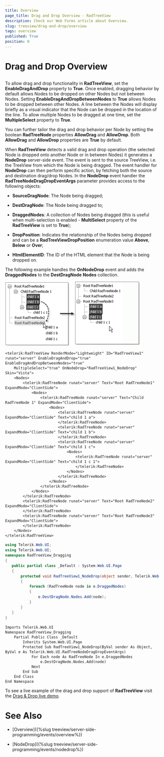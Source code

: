 ```yaml
---
title: Overview
page_title: Drag and Drop Overview - RadTreeView
description: Check our Web Forms article about Overview.
slug: treeview/drag-and-drop/overview
tags: overview
published: True
position: 0
---
```


# Drag and Drop Overview



## 

To allow drag and drop functionality in **RadTreeView**, set the **EnableDragAndDrop** property to **True**. Once enabled, dragging behavior by default allows Nodes to be dropped on other Nodes but not between Nodes. Setting **EnableDragAndDropBetweenNodes** to **True** allows Nodes to be dropped between other Nodes. A line between the Nodes will display briefly as a visual indicator that the Node can be dropped in the location of the line. To allow multiple Nodes to be dragged at one time, set the **MultipleSelect** property to **True**.

You can further tailor the drag and drop behavior per Node by setting the boolean **RadTreeNode** properties **AllowDrag** and **AllowDrop**. Both **AllowDrag** and **AllowDrop** properties are **True** by default.

When **RadTreeView** detects a valid drag and drop operation (the selected Node is dropped onto another Node or in between Nodes) it generates a **NodeDrop** server-side event. The event is sent to the source TreeView, i.e. the TreeView from which the Node is being dragged. The event handler for **NodeDrop** can then perform specific action, by fetching both the source and destination drag/drop Nodes. In the **NodeDrop** event handler the **RadTreeNodeDragDropEventArgs** parameter provides access to the following objects:

* **SourceDragNode**: The Node being dragged;

* **DestDragNode**: The Node being dragged to;

* **DraggedNodes**: A collection of Nodes being dragged (this is useful when multi-selection is enabled - **MultiSelect** property of the **RadTreeView** is set to **True**);

* **DropPosition**: Indicates the relationship of the Nodes being dropped and can be a **RadTreeViewDropPosition** enumeration value **Above**, **Below** or **Over**;

* **HtmlElementID**: The ID of the HTML element that the Node is being dropped on.

The following example handles the **OnNodeDrop** event and adds the **DraggedNodes** to the **DestDragNode** **Nodes** collection.



![RadTreeView Drad and Drop Overview](images/treeview_draganddropoverview.png)

````ASPNET
<telerik:RadTreeView RenderMode="Lightweight" ID="RadTreeView1" runat="server" EnableDragAndDrop="true" EnableDragAndDropBetweenNodes="true"
    MultipleSelect="true" OnNodeDrop="RadTreeView1_NodeDrop" Skin="Vista">
    <Nodes>
        <telerik:RadTreeNode runat="server" Text="Root RadTreeNode1" ExpandMode="ClientSide">
            <Nodes>
                <telerik:RadTreeNode runat="server" Text="Child RadTreeNode 1" ExpandMode="ClientSide">
                    <Nodes>
                        <telerik:RadTreeNode runat="server" ExpandMode="ClientSide" Text="child 1 a">
                        </telerik:RadTreeNode>
                        <telerik:RadTreeNode runat="server" ExpandMode="ClientSide" Text="child 1 b">
                        </telerik:RadTreeNode>
                        <telerik:RadTreeNode runat="server" ExpandMode="ClientSide" Text="child 1 c">
                            <Nodes>
                                <telerik:RadTreeNode runat="server" ExpandMode="ClientSide" Text="child 1 c 1">
                                </telerik:RadTreeNode>
                            </Nodes>
                        </telerik:RadTreeNode>
                    </Nodes>
                </telerik:RadTreeNode>
            </Nodes>
        </telerik:RadTreeNode>
        <telerik:RadTreeNode runat="server" Text="Root RadTreeNode2" ExpandMode="ClientSide">
        </telerik:RadTreeNode>
        <telerik:RadTreeNode runat="server" Text="Root RadTreeNode3" ExpandMode="ClientSide">
        </telerik:RadTreeNode>
    </Nodes>
</telerik:RadTreeView>
````
````C#
using Telerik.Web.UI;
using Telerik.Web.UI;
namespace RadTreeView_Dragging
{
   public partial class _Default : System.Web.UI.Page
   {
       protected void RadTreeView1_NodeDrop(object sender, Telerik.Web.UI.RadTreeNodeDragDropEventArgs e)
       {
           foreach (RadTreeNode node in e.DraggedNodes)
           {
               e.DestDragNode.Nodes.Add(node);
           }
       }
   }
} 			
````
````VB.NET
Imports Telerik.Web.UI
Namespace RadTreeView_Dragging
    Partial Public Class _Default
        Inherits System.Web.UI.Page
        Protected Sub RadTreeView1_NodeDrop(ByVal sender As Object, ByVal e As Telerik.Web.UI.RadTreeNodeDragDropEventArgs)
            For Each node As RadTreeNode In e.DraggedNodes
                e.DestDragNode.Nodes.Add(node)
            Next
        End Sub
    End Class
End Namespace
````


To see a live example of the drag and drop support of **RadTreeView** visit the [Drag & Drop live demo](https://demos.telerik.com/aspnet-ajax/TreeView/Examples/Functionality/DragAndDropNodes/DefaultCS.aspx).

# See Also

 * [Overview]({%slug treeview/server-side-programming/events/overview%})

 * [NodeDrop]({%slug treeview/server-side-programming/events/nodedrop%})
